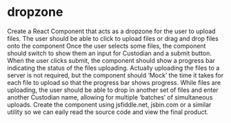 # dropzone
Create a React Component that acts as a dropzone for the user to upload files.
The user should be able to click to upload files or drag and drop files onto the component
Once the user selects some files, the component should switch to show them an input for Custodian and a submit button.
When the user clicks submit, the component should show a progress bar indicating the status of the files uploading.  Actually uploading the files to a server is not required, but the component should ‘Mock’ the time it takes for each file to upload so that the progress bar shows progress.
While files are uploading, the user should be able to drop in another set of files and enter another Custodian name, allowing for multiple ‘batches’ of simultaneous uploads.
Create the component using jsfiddle.net, jsbin.com or a similar utility so we can eaily read the source code and view the final product.
